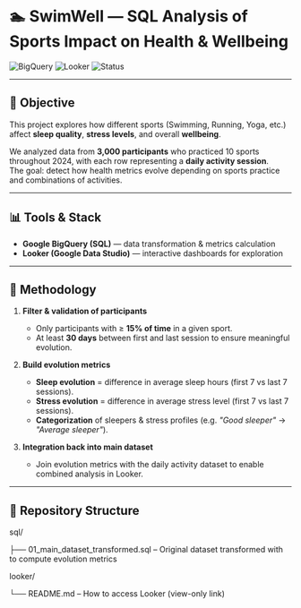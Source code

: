 # 🏊 SwimWell — SQL Analysis of Sports Impact on Health & Wellbeing  

![BigQuery](https://img.shields.io/badge/BigQuery-SQL-blue?logo=googlecloud) 
![Looker](https://img.shields.io/badge/Looker-Dashboards-orange?logo=looker) 
![Status](https://img.shields.io/badge/Project-Completed-success)

---

## 🎯 Objective  
This project explores how different sports (Swimming, Running, Yoga, etc.) affect **sleep quality**, **stress levels**, and overall **wellbeing**.  

We analyzed data from **3,000 participants** who practiced 10 sports throughout 2024, with each row representing a **daily activity session**.  
The goal: detect how health metrics evolve depending on sports practice and combinations of activities.  

---

## 📊 Tools & Stack  
- **Google BigQuery (SQL)** — data transformation & metrics calculation  
- **Looker (Google Data Studio)** — interactive dashboards for exploration  

---

## 🔑 Methodology  
1. **Filter & validation of participants**  
   - Only participants with ≥ **15% of time** in a given sport.  
   - At least **30 days** between first and last session to ensure meaningful evolution.  

2. **Build evolution metrics**  
   - **Sleep evolution** = difference in average sleep hours (first 7 vs last 7 sessions).  
   - **Stress evolution** = difference in average stress level (first 7 vs last 7 sessions).  
   - **Categorization** of sleepers & stress profiles (e.g. *"Good sleeper"* → *"Average sleeper"*).  

3. **Integration back into main dataset**  
   - Join evolution metrics with the daily activity dataset to enable combined analysis in Looker.  

---

## 📂 Repository Structure  
sql/

├── 01_main_dataset_transformed.sql         – Original dataset transformed with to compute evolution metrics

looker/

└── README.md                     – How to access Looker (view-only link)
